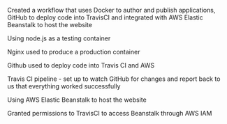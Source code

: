 Created a workflow that uses Docker to author and publish applications, GitHub to deploy code into TravisCI and integrated with AWS Elastic Beanstalk to host the website

Using node.js as a testing container 

Nginx used to produce a production container 

Github used to deploy code into Travis CI and AWS

Travis CI pipeline - set up to watch GitHub for changes and report back to us that everything worked successfully

Using AWS Elastic Beanstalk to host the website

Granted permissions to TravisCI to access Beanstalk through AWS IAM
